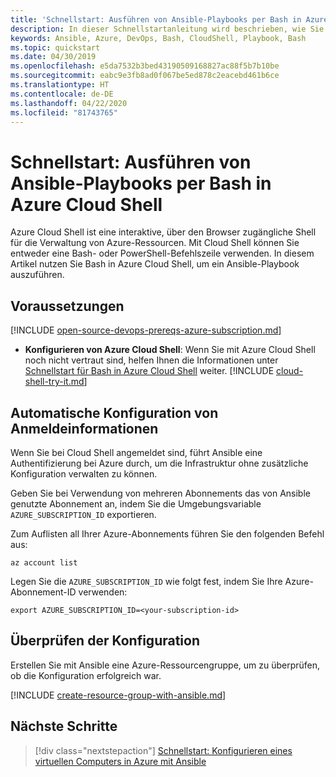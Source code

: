 ```yaml
---
title: 'Schnellstart: Ausführen von Ansible-Playbooks per Bash in Azure Cloud Shell'
description: In dieser Schnellstartanleitung wird beschrieben, wie Sie verschiedene Ansible-Aufgaben mit Bash in Azure Cloud Shell durchführen.
keywords: Ansible, Azure, DevOps, Bash, CloudShell, Playbook, Bash
ms.topic: quickstart
ms.date: 04/30/2019
ms.openlocfilehash: e5da7532b3bed43190509168827ac88f5b7b10be
ms.sourcegitcommit: eabc9e3fb8ad0f067be5ed878c2eacebd461b6ce
ms.translationtype: HT
ms.contentlocale: de-DE
ms.lasthandoff: 04/22/2020
ms.locfileid: "81743765"
---
```

# <a name="quickstart-run-ansible-playbooks-via-bash-in-azure-cloud-shell"></a>Schnellstart: Ausführen von Ansible-Playbooks per Bash in Azure Cloud Shell

Azure Cloud Shell ist eine interaktive, über den Browser zugängliche Shell für die Verwaltung von Azure-Ressourcen. Mit Cloud Shell können Sie entweder eine Bash- oder PowerShell-Befehlszeile verwenden. In diesem Artikel nutzen Sie Bash in Azure Cloud Shell, um ein Ansible-Playbook auszuführen.

## <a name="prerequisites"></a>Voraussetzungen

[!INCLUDE [open-source-devops-prereqs-azure-subscription.md](../includes/open-source-devops-prereqs-azure-subscription.md)]
- **Konfigurieren von Azure Cloud Shell**: Wenn Sie mit Azure Cloud Shell noch nicht vertraut sind, helfen Ihnen die Informationen unter [Schnellstart für Bash in Azure Cloud Shell](https://docs.microsoft.com/azure/cloud-shell/quickstart) weiter.
[!INCLUDE [cloud-shell-try-it.md](../includes/cloud-shell-try-it.md)]

## <a name="automatic-credential-configuration"></a>Automatische Konfiguration von Anmeldeinformationen

Wenn Sie bei Cloud Shell angemeldet sind, führt Ansible eine Authentifizierung bei Azure durch, um die Infrastruktur ohne zusätzliche Konfiguration verwalten zu können. 

Geben Sie bei Verwendung von mehreren Abonnements das von Ansible genutzte Abonnement an, indem Sie die Umgebungsvariable `AZURE_SUBSCRIPTION_ID` exportieren. 

Zum Auflisten all Ihrer Azure-Abonnements führen Sie den folgenden Befehl aus:

```azurecli-interactive
az account list
```

Legen Sie die `AZURE_SUBSCRIPTION_ID` wie folgt fest, indem Sie Ihre Azure-Abonnement-ID verwenden:

```console
export AZURE_SUBSCRIPTION_ID=<your-subscription-id>
```

## <a name="verify-the-configuration"></a>Überprüfen der Konfiguration
Erstellen Sie mit Ansible eine Azure-Ressourcengruppe, um zu überprüfen, ob die Konfiguration erfolgreich war.

[!INCLUDE [create-resource-group-with-ansible.md](includes/ansible-snippet-create-resource-group.md)]

## <a name="next-steps"></a>Nächste Schritte

> [!div class="nextstepaction"] 
> [Schnellstart: Konfigurieren eines virtuellen Computers in Azure mit Ansible](./vm-configure.md)